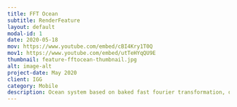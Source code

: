```yaml
---
title: FFT Ocean
subtitle: RenderFeature
layout: default
modal-id: 1
date: 2020-05-18
mov: https://www.youtube.com/embed/cBI4Kry1T0Q
mov1: https://www.youtube.com/embed/utTeHYqQU9E
thumbnail: feature-fftocean-thumbnail.jpg
alt: image-alt
project-date: May 2020
client: IGG
category: Mobile
description: Ocean system based on baked fast fourier transformation, ocean mesh is geometry clipmaps, buoyancy samples from baked height map, each sample point costs 0.02ms on mobile.
---
```

